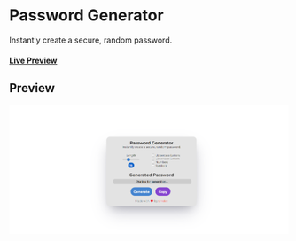 # Password Generator
Instantly create a secure, random password.
#### [Live Preview](https://suleymansahin.net/password-generator/)

## Preview
![Preview](https://raw.githubusercontent.com/shndevdotpy/password-generator/refs/heads/main/Preview.png)
